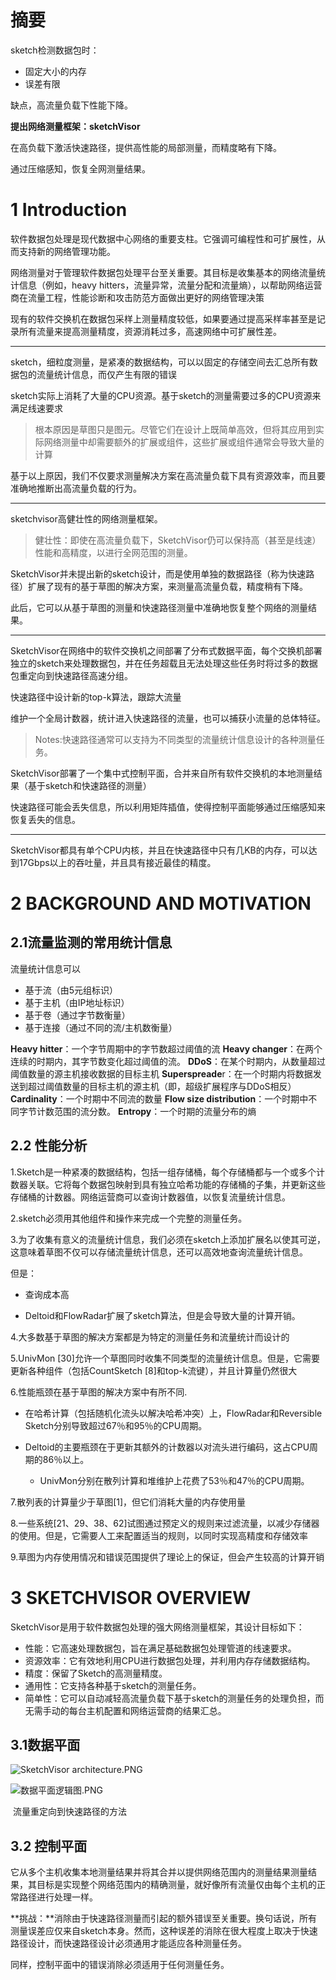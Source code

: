 # 摘要

sketch检测数据包时：

- 固定大小的内存
- 误差有限

缺点，高流量负载下性能下降。



**提出网络测量框架：sketchVisor**

在高负载下激活快速路径，提供高性能的局部测量，而精度略有下降。

通过压缩感知，恢复全网测量结果。



# 1 Introduction

软件数据包处理是现代数据中心网络的重要支柱。它强调可编程性和可扩展性，从而支持新的网络管理功能。

网络测量对于管理软件数据包处理平台至关重要。其目标是收集基本的网络流量统计信息（例如，heavy hitters，流量异常，流量分配和流量熵），以帮助网络运营商在流量工程，性能诊断和攻击防范方面做出更好的网络管理决策

现有的软件交换机在数据包采样上测量精度较低，如果要通过提高采样率甚至是记录所有流量来提高测量精度，资源消耗过多，高速网络中可扩展性差。

---

sketch，细粒度测量，是紧凑的数据结构，可以以固定的存储空间去汇总所有数据包的流量统计信息，而仅产生有限的错误

sketch实际上消耗了大量的CPU资源。基于sketch的测量需要过多的CPU资源来满足线速要求

>根本原因是草图只是图元。尽管它们在设计上既简单高效，但将其应用到实际网络测量中却需要额外的扩展或组件，这些扩展或组件通常会导致大量的计算

基于以上原因，我们不仅要求测量解决方案在高流量负载下具有资源效率，而且要准确地推断出高流量负载的行为。

---

sketchvisor高健壮性的网络测量框架。

>健壮性：即使在高流量负载下，SketchVisor仍可以保持高（甚至是线速）性能和高精度，以进行全网范围的测量。 

SketchVisor并未提出新的sketch设计，而是使用单独的数据路径（称为快速路径）扩展了现有的基于草图的解决方案，来测量高流量负载，精度稍有下降。

此后，它可以从基于草图的测量和快速路径测量中准确地恢复整个网络的测量结果。

---

SketchVisor在网络中的软件交换机之间部署了分布式数据平面，每个交换机部署独立的sketch来处理数据包，并在任务超载且无法处理这些任务时将过多的数据包重定向到快速路径高速分组。

快速路径中设计新的top-k算法，跟踪大流量

维护一个全局计数器，统计进入快速路径的流量，也可以捕获小流量的总体特征。

>Notes:快速路径通常可以支持为不同类型的流量统计信息设计的各种测量任务。



SketchVisor部署了一个集中式控制平面，合并来自所有软件交换机的本地测量结果（基于sketch和快速路径的测量）

快速路径可能会丢失信息，所以利用矩阵插值，使得控制平面能够通过压缩感知来恢复丢失的信息。

---

SketchVisor都具有单个CPU内核，并且在快速路径中只有几KB的内存，可以达到17Gbps以上的吞吐量，并且具有接近最佳的精度。



# 2 BACKGROUND AND MOTIVATION  

## 2.1流量监测的常用统计信息  

流量统计信息可以

- 基于流（由5元组标识）
- 基于主机（由IP地址标识）
- 基于卷（通过字节数衡量）
- 基于连接（通过不同的流/主机数衡量）

**Heavy hitter**：一个字节周期中的字节数超过阈值的流
**Heavy changer**：在两个连续的时期内，其字节数变化超过阈值的流。
**DDoS**：在某个时期内，从数量超过阈值数量的源主机接收数据的目标主机
**Superspreade**r：在一个时期内将数据发送到超过阈值数量的目标主机的源主机（即，超级扩展程序与DDoS相反）
**Cardinality**：一个时期中不同流的数量
**Flow size distribution**：一个时期中不同字节计数范围的流分数。
**Entropy**：一个时期的流量分布的熵

## 2.2 性能分析

1.Sketch是一种紧凑的数据结构，包括一组存储桶，每个存储桶都与一个或多个计数器关联。它将每个数据包映射到具有独立哈希功能的存储桶的子集，并更新这些存储桶的计数器。网络运营商可以查询计数器值，以恢复流量统计信息。

2.sketch必须用其他组件和操作来完成一个完整的测量任务。

3.为了收集有意义的流量统计信息，我们必须在sketch上添加扩展名以使其可逆，这意味着草图不仅可以存储流量统计信息，还可以高效地查询流量统计信息。

但是：

- 查询成本高

- Deltoid和FlowRadar扩展了sketch算法，但是会导致大量的计算开销。

4.大多数基于草图的解决方案都是为特定的测量任务和流量统计而设计的

5.UnivMon [30]允许一个草图同时收集不同类型的流量统计信息。但是，它需要更新各种组件（包括CountSketch [8]和top-k流键），并且计算量仍然很大

6.性能瓶颈在基于草图的解决方案中有所不同.

- 在哈希计算（包括随机化流头以解决哈希冲突）上，FlowRadar和Reversible Sketch分别导致超过67％和95％的CPU周期。

- Deltoid的主要瓶颈在于更新其额外的计数器以对流头进行编码，这占CPU周期的86％以上。 
  - UnivMon分别在散列计算和堆维护上花费了53％和47％的CPU周期。

7.散列表的计算量少于草图[1]，但它们消耗大量的内存使用量

8.一些系统[21、29、38、62]试图通过预定义的规则来过滤流量，以减少存储器的使用。但是，它需要人工来配置适当的规则，以同时实现高精度和存储效率	

9.草图为内存使用情况和错误范围提供了理论上的保证，但会产生较高的计算开销  

# 3 SKETCHVISOR OVERVIEW  

SketchVisor是用于软件数据包处理的强大网络测量框架，其设计目标如下：

- 性能：它高速处理数据包，旨在满足基础数据包处理管道的线速要求。
- 资源效率：它有效地利用CPU进行数据包处理，并利用内存存储数据结构。
- 精度：保留了Sketch的高测量精度。
- 通用性：它支持各种基于sketch的测量任务。
- 简单性：它可以自动减轻高流量负载下基于sketch的测量任务的处理负担，而无需手动的每台主机配置和网络运营商的结果汇总。

## 3.1数据平面

![SketchVisor architecture.PNG](https://github.com/ZEQINLIN-666/P4/blob/master/SketchVisor/SketchVisor%20architecture.PNG?raw=true)

![数据平面逻辑图.PNG](https://github.com/ZEQINLIN-666/P4/blob/master/SketchVisor/%E6%95%B0%E6%8D%AE%E5%B9%B3%E9%9D%A2%E9%80%BB%E8%BE%91%E5%9B%BE.PNG?raw=true)

​																								流量重定向到快速路径的方法



## 3.2 控制平面

它从多个主机收集本地测量结果并将其合并以提供网络范围内的测量结果测量结果，其目标是实现整个网络范围内的精确测量，就好像所有流量仅由每个主机的正常路径进行处理一样。

**挑战：**消除由于快速路径测量而引起的额外错误至关重要。换句话说，所有测量误差应仅来自sketch本身。然而，这种误差的消除在很大程度上取决于快速路径设计，而快速路径设计必须通用才能适应各种测量任务。

同样，控制平面中的错误消除必须适用于任何测量任务。